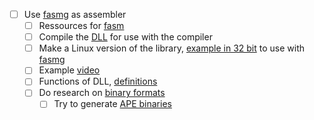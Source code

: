 - [ ] Use [fasmg](https://board.flatassembler.net/topic.php?t=21212) as assembler
    - [ ] Ressources for [fasm](https://board.flatassembler.net/topic.php?t=19389)
    - [ ] Compile the [DLL](https://github.com/tgrysztar/fasmg/blob/177b011a99667378ce801c859586393141ed3254/packages/x86/projects/calculator/make.bat#L3) for use with the compiler 
    - [ ] Make a Linux version of the library, [example in 32 bit](https://board.flatassembler.net/topic.php?t=4964) to use with [fasmg](https://chat.openai.com/share/2fcd9d0a-4691-4861-aa30-2dba6dae9318)
    - [ ] Example [video](https://www.youtube.com/watch?v=FyhxH-QuEhM)
    - [ ] Functions of DLL, [definitions](https://board.flatassembler.net/topic.php?t=21212)
    - [ ] Do research on [binary formats](https://board.flatassembler.net/topic.php?t=20690#205881)
        - [ ] Try to generate [APE binaries](https://justine.lol/ape.html)
